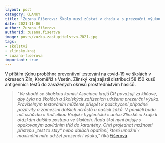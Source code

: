 ```yaml
---
layout: post
category: CLANKY
title: 'Zuzana Fišerová: Školy musí zůstat v chodu a s prezenční výukou. Kraj zajistil distribuci antigenních testů pro školy'
date: 2021-11-06
author: Zuzana fišerová
authorId: zuzana.fiserova
image: posts/zuzka-zastupitelstvo-2021.jpg
tags: 
- skolstvi
- zlinsky-kraj
- zuzana-fiserova
important: true
---
```


V příštím týdnu proběhne preventivní testování na covid-19 ve školách v okresech Zlín, Kroměříž a Vsetín. Zlínský kraj zajistil distribuci 58 150 kusů antigenních testů do zasažených okresů prostřednictvím hasičů.

> *"Ve shodě se školskou komisí Asociace krajů ČR považuji za klíčové, aby byla na školách a školských zařízeních udržena prezenční výuka. Pravidelným testováním můžeme přispět k podchycení případné pozitivity a zamezení dalších nárůstů u našich žáků. V pondělí budu mít schůzku s ředitelkou Krajské hygienické stanice Zlínského kraje k otázkám dalšího postupu ve školách. Řada škol nyní bojuje s opakovaným zavíráním tříd do karantény. Chci projednat možnosti přístupu „test to stay“ nebo dalších opatření, které umožní v maximální míře udržet prezenční výuku,"* říká [Fišerová](https://zlinsky.pirati.cz/lide/zuzana-fiserova/).
> 
